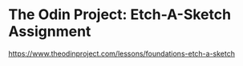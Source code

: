 # The Odin Project: Etch-A-Sketch Assignment
https://www.theodinproject.com/lessons/foundations-etch-a-sketch
